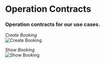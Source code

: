# Operation Contracts

### Operation contracts for our use cases.

*Create Booking*  
![Create Booking](https://via.placeholder.com/250X500c/)  
  
*Show Booking*  
![Show Booking](https://via.placeholder.com/250X500c)